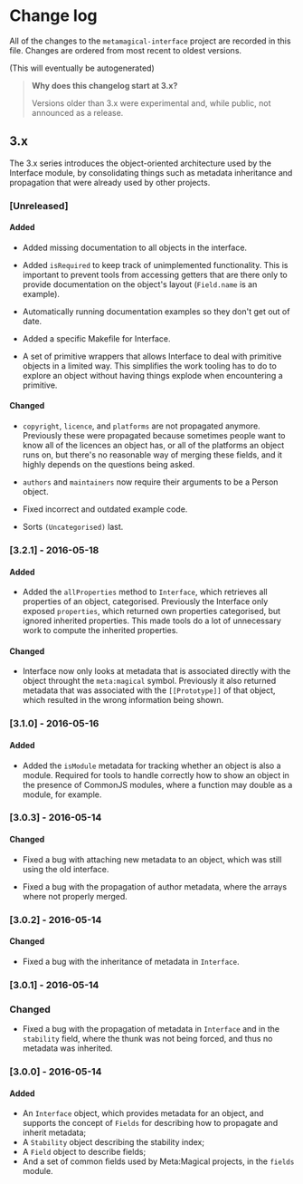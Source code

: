 # Change log

All of the changes to the `metamagical-interface` project are recorded in
this file. Changes are ordered from most recent to oldest versions.

(This will eventually be autogenerated)

> **Why does this changelog start at 3.x?**
>
> Versions older than 3.x were experimental and, while public, not
> announced as a release.


## 3.x

The 3.x series introduces the object-oriented architecture used by
the Interface module, by consolidating things such as metadata
inheritance and propagation that were already used by other projects.


### [Unreleased]

#### Added

  - Added missing documentation to all objects in the interface.

  - Added `isRequired` to keep track of unimplemented functionality. This is
    important to prevent tools from accessing getters that are there only to
    provide documentation on the object's layout (`Field.name` is an example).

  - Automatically running documentation examples so they don't get out of date.

  - Added a specific Makefile for Interface.

  - A set of primitive wrappers that allows Interface to deal with primitive
    objects in a limited way. This simplifies the work tooling has to do to
    explore an object without having things explode when encountering a
    primitive.

#### Changed

  - `copyright`, `licence`, and `platforms` are not propagated anymore.
    Previously these were propagated because sometimes people want to know
    all of the licences an object has, or all of the platforms an object runs
    on, but there's no reasonable way of merging these fields, and it highly
    depends on the questions being asked.

  - `authors` and `maintainers` now require their arguments to be a Person object.

  - Fixed incorrect and outdated example code.

  - Sorts `(Uncategorised)` last.




### [3.2.1] - 2016-05-18

#### Added

  - Added the `allProperties` method to `Interface`, which retrieves all
    properties of an object, categorised. Previously the Interface only exposed
    `properties`, which returned own properties categorised, but ignored
    inherited properties. This made tools do a lot of unnecessary work to
    compute the inherited properties.

#### Changed

  - Interface now only looks at metadata that is associated directly with
    the object throught the `meta:magical` symbol. Previously it also returned
    metadata that was associated with the `[[Prototype]]` of that object,
    which resulted in the wrong information being shown.



### [3.1.0] - 2016-05-16

#### Added

  - Added the `isModule` metadata for tracking whether an object is also a module.
    Required for tools to handle correctly how to show an object in the presence of
    CommonJS modules, where a function may double as a module, for example.



### [3.0.3] - 2016-05-14

#### Changed

  - Fixed a bug with attaching new metadata to an object, which was still
    using the old interface.

  - Fixed a bug with the propagation of author metadata, where the arrays
    where not properly merged.



### [3.0.2] - 2016-05-14

#### Changed

  - Fixed a bug with the inheritance of metadata in `Interface`.



### [3.0.1] - 2016-05-14

### Changed

  - Fixed a bug with the propagation of metadata in `Interface` and
    in the `stability` field, where the thunk was not being forced,
    and thus no metadata was inherited.



### [3.0.0] - 2016-05-14

#### Added

  - An `Interface` object, which provides metadata for an object,
    and supports the concept of `Fields` for describing how to
    propagate and inherit metadata;
  - A `Stability` object describing the stability index;
  - A `Field` object to describe fields;
  - And a set of common fields used by Meta:Magical projects, in the
    `fields` module.